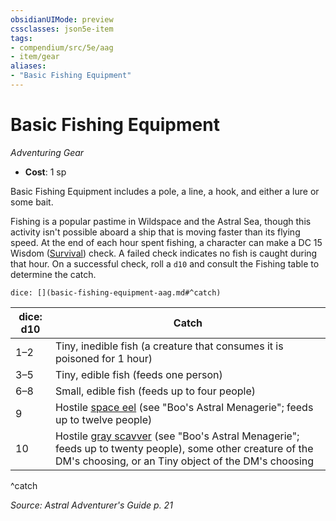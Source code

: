```yaml
---
obsidianUIMode: preview
cssclasses: json5e-item
tags:
- compendium/src/5e/aag
- item/gear
aliases: 
- "Basic Fishing Equipment"
---
```

# Basic Fishing Equipment
*Adventuring Gear*  

- **Cost**: 1 sp

Basic Fishing Equipment includes a pole, a line, a hook, and either a lure or some bait.

Fishing is a popular pastime in Wildspace and the Astral Sea, though this activity isn't possible aboard a ship that is moving faster than its flying speed. At the end of each hour spent fishing, a character can make a DC 15 Wisdom ([Survival](/Systems/5e/rules/skills.md#Survival)) check. A failed check indicates no fish is caught during that hour. On a successful check, roll a `d10` and consult the Fishing table to determine the catch.

`dice: [](basic-fishing-equipment-aag.md#^catch)`

| dice: d10 | Catch |
|-----------|-------|
| 1–2 | Tiny, inedible fish (a creature that consumes it is poisoned for 1 hour) |
| 3–5 | Tiny, edible fish (feeds one person) |
| 6–8 | Small, edible fish (feeds up to four people) |
| 9 | Hostile [space eel](/Systems/5e/bestiary/beast/space-eel-bam.md) (see "Boo's Astral Menagerie"; feeds up to twelve people) |
| 10 | Hostile [gray scavver](/Systems/5e/bestiary/monstrosity/gray-scavver-bam.md) (see "Boo's Astral Menagerie"; feeds up to twenty people), some other creature of the DM's choosing, or an Tiny object of the DM's choosing |
^catch

*Source: Astral Adventurer's Guide p. 21*